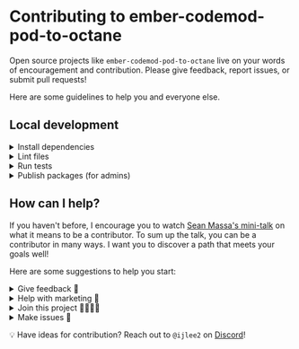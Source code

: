 # Contributing to ember-codemod-pod-to-octane

Open source projects like `ember-codemod-pod-to-octane` live on your words of encouragement and contribution. Please give feedback, report issues, or submit pull requests!

Here are some guidelines to help you and everyone else.


## Local development

<details>
<summary>Install dependencies</summary>

1. Fork and clone this repo.

    ```sh
    git clone git@github.com:<your GitHub handle>/ember-codemod-pod-to-octane.git
    ```

1. Change directory.

    ```sh
    cd ember-codemod-pod-to-octane
    ```

1. Use `yarn` to install dependencies.

    ```sh
    yarn install
    ```

</details>


<details>
<summary>Lint files</summary>

1. When you write code, please check that it meets the linting rules.

    ```sh
    yarn lint
    ```

1. You can run `lint:fix` to automatically fix linting errors.

    ```sh
    yarn lint:fix
    ```

</details>


<details>
<summary>Run tests</summary>

1. When you write code, please check that all tests continue to pass.

    ```sh
    yarn test
    ```

</details>


<details>

<summary>Publish packages (for admins)</summary>

1. Generate a [personal access token](https://github.com/settings/tokens/) in GitHub, with default values for scopes (none selected).

1. Create a pull request, in which you update the package version and `CHANGELOG`.

    ```sh
    GITHUB_AUTH=<YOUR_PERSONAL_ACCESS_TOKEN> yarn changelog
    ```

1. Create a tag such as `1.0.0` (the name satisfies the regular expression `^\d+\.\d+\.\d+`).

</details>


## How can I help?

If you haven't before, I encourage you to watch [Sean Massa's mini-talk](https://www.youtube.com/watch?v=CcSKlsc_AhQ) on what it means to be a contributor. To sum up the talk, you can be a contributor in many ways. I want you to discover a path that meets your goals well!

Here are some suggestions to help you start:


<details>
<summary>Give feedback 💞</summary>

1. An open source project's value comes from people using the code and extending it to make greater things. Let me know how the codemod worked on your Ember app or addon!

1. You can **create an issue** to:

    - Share how you used `ember-codemod-pod-to-octane`
    - Share what you liked or didn't like about `ember-codemod-pod-to-octane`

</details>


<details>
<summary>Help with marketing 📢</summary>

1. Platforms include:

    - Blog post
    - GitHub star
    - Meetup or conference talk
    - Social media
    - Word of mouth

</details>


<details>
<summary>Join this project 👩‍💻👨‍💻</summary>

1. Help me maintain the project! I have limited time and there is much that I don't know.

    - Cut releases
    - Research new ways to implement v2 addons
    - Respond to issues
    - Review pull requests

</details>


<details>
<summary>Make issues 📝</summary>

1. In addition to sharing feedback (described in `Give feedback`), you can create an issue to:

    - Ask for better documentation
    - Ask for new feature or refactor
    - Report bug
    - Report outdated dependency

1. When reporting a bug, please provide details to help me understand what's going on. If possible, please use the latest version of `ember-codemod-pod-to-octane` and set up a public demo that I and (other people) can check the code.

</details>


💡 Have ideas for contribution? Reach out to `@ijlee2` on [Discord](https://discord.com/invite/emberjs)!
